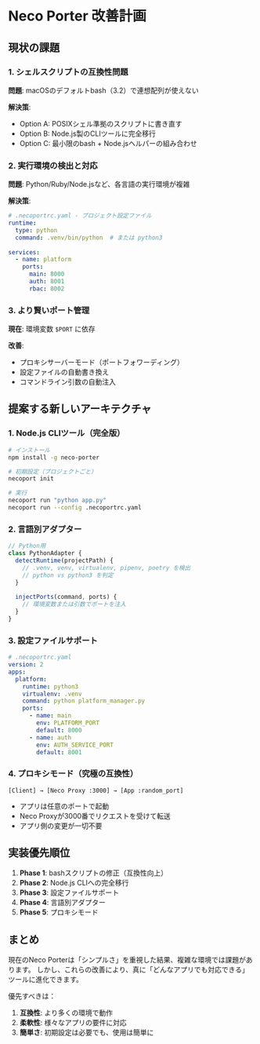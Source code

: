 # Neco Porter 改善計画

## 現状の課題

### 1. シェルスクリプトの互換性問題
**問題**: macOSのデフォルトbash（3.2）で連想配列が使えない

**解決策**:
- Option A: POSIXシェル準拠のスクリプトに書き直す
- Option B: Node.js製のCLIツールに完全移行
- Option C: 最小限のbash + Node.jsヘルパーの組み合わせ

### 2. 実行環境の検出と対応
**問題**: Python/Ruby/Node.jsなど、各言語の実行環境が複雑

**解決策**:
```yaml
# .necoportrc.yaml - プロジェクト設定ファイル
runtime:
  type: python
  command: .venv/bin/python  # または python3
  
services:
  - name: platform
    ports:
      main: 8000
      auth: 8001
      rbac: 8002
```

### 3. より賢いポート管理
**現在**: 環境変数 `$PORT` に依存

**改善**:
- プロキシサーバーモード（ポートフォワーディング）
- 設定ファイルの自動書き換え
- コマンドライン引数の自動注入

## 提案する新しいアーキテクチャ

### 1. Node.js CLIツール（完全版）
```bash
# インストール
npm install -g neco-porter

# 初期設定（プロジェクトごと）
necoport init

# 実行
necoport run "python app.py"
necoport run --config .necoportrc.yaml
```

### 2. 言語別アダプター
```javascript
// Python用
class PythonAdapter {
  detectRuntime(projectPath) {
    // .venv, venv, virtualenv, pipenv, poetry を検出
    // python vs python3 を判定
  }
  
  injectPorts(command, ports) {
    // 環境変数または引数でポートを注入
  }
}
```

### 3. 設定ファイルサポート
```yaml
# .necoportrc.yaml
version: 2
apps:
  platform:
    runtime: python3
    virtualenv: .venv
    command: python platform_manager.py
    ports:
      - name: main
        env: PLATFORM_PORT
        default: 8000
      - name: auth
        env: AUTH_SERVICE_PORT
        default: 8001
```

### 4. プロキシモード（究極の互換性）
```
[Client] → [Neco Proxy :3000] → [App :random_port]
```
- アプリは任意のポートで起動
- Neco Proxyが3000番でリクエストを受けて転送
- アプリ側の変更が一切不要

## 実装優先順位

1. **Phase 1**: bashスクリプトの修正（互換性向上）
2. **Phase 2**: Node.js CLIへの完全移行
3. **Phase 3**: 設定ファイルサポート
4. **Phase 4**: 言語別アダプター
5. **Phase 5**: プロキシモード

## まとめ

現在のNeco Porterは「シンプルさ」を重視した結果、複雑な環境では課題があります。
しかし、これらの改善により、真に「どんなアプリでも対応できる」ツールに進化できます。

優先すべきは：
1. **互換性**: より多くの環境で動作
2. **柔軟性**: 様々なアプリの要件に対応
3. **簡単さ**: 初期設定は必要でも、使用は簡単に